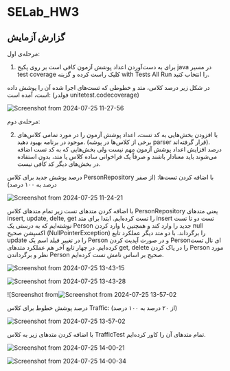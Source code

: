 # SELab_HW3


## گزارش آزمایش
مرحله‌ی اول:
   1. برای ‫به‬ ‫دست‬‫‌آوردن‬ ‫اعداد‬ ‫پوشش‬ ‫آزمون‬ ‫کافی‬ ‫است‬ ‫بر‬ ‫روی‬ ‫پکیج‬ ‫‪java‬‬ ‫در‬ ‫مسیر‬ ‫‪test‬‬ ‫کلیک‬ ‫راست‬ ‫کرده‬ ‫و‬ ‫گزینه ‬‫‪coverage‬‬ ‫‪with‬‬ ‫‪Tests‬‬ ‫‪All‬‬ ‫‪Run‬‬ ‫را‬ ‫انتخاب‬ ‫کنید‬.


   در شکل زیر درصد کلاس، متد و خطوطی که تست‌های اجرا شده آن را پوشش داده است، آمده است: (فولدر unitetest.codecoverage)

![Screenshot from 2024-07-25 11-27-56](https://github.com/user-attachments/assets/5bc58254-b971-4e92-8ae0-408a6c126d8a)


مرحله‌ی دوم:

   2. با افزودن بخش‌هایی به کد تست، اعداد پوشش آزمون را در مورد تمامی کلاس‌های موجود در برنامه بهبود دهید. (برخی از کلاس‌ها در پوشه parser قرار گرفته‌اند). درصد افزایش اعداد پوشش آزمون مهم نیست ولی بخش‌هایی که به کد تست اضافه می‌شوند باید معنادار باشند و صرفاً یک فراخوانی ساده کلاس یا متد، بدون استفاده در بخش‌های دیگر کد کافی نیست.

درصد پوشش جدید برای کلاس PersonRepository با اضافه کردن تست‌ها: (از صفر درصد به ۱۰۰ درصد)

![Screenshot from 2024-07-25 11-24-21](https://github.com/user-attachments/assets/28f78c9f-f689-414a-b885-460283bb387c)

با اضافه کردن متدهای تست زیر تمام متدهای کلاس PersonRepository یعنی متدهای insert, update, delte, get را تست کرده‌ایم. ابتدا برای متد insert تست دو تا تست نوشته‌ایم که به درستی یک Person جدید را وارد کند و همچنین با وارد کردن null اکسپشن صحیح (NullPointerException) را برگرداند. با دو متد دیگر عملکرد تابع update را در تغییر فیلد اسم یک Person و در صورت آپدیت کردن Personای نال تست کرده‌ایم. در چهار تابع آخر هم عملکرد متدهای get, delete را در پاک کردن Person مورد نظر و برگرداندن Person صحیح بر اساس نامش تست کرده‌ایم.

![Screenshot from 2024-07-25 13-43-15](https://github.com/user-attachments/assets/2e8f9948-ef95-4887-b0e1-98390391cbed)

![Screenshot from 2024-07-25 13-43-28](https://github.com/user-attachments/assets/dd27d3b9-d9cd-4fbf-b553-fb83e5b9c365)

![Screenshot from![Screenshot from 2024-07-25 13-57-02](https://github.com/user-attachments/assets/4e7e38cc-bb05-4da0-82a2-3afdeb2198e0)
 

درصد پوشش خطوط برای کلاس Traffic: (از ۲۰ درصد به ۱۰۰ درصد)

![Screenshot from 2024-07-25 13-57-02](https://github.com/user-attachments/assets/2e152ed8-a55d-402f-9d54-57b6da6655d3)

با اضافه کردن متدهای زیر به کلاس TrafficTest تمام متدهای آن را کاور کرده‌ایم.

![Screenshot from 2024-07-25 14-00-21](https://github.com/user-attachments/assets/8be98124-cf8f-4061-90ec-d25856bee329)

![Screenshot from 2024-07-25 14-00-34](https://github.com/user-attachments/assets/5ed4efe9-26d7-4c01-8f6b-565e9a2a6b0c)

